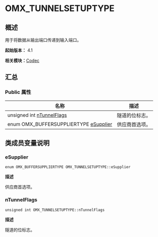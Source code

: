 # OMX_TUNNELSETUPTYPE


## 概述

用于将数据从输出端口传递到输入端口。

**起始版本：** 4.1

**相关模块：**[Codec](_codec_v20.md)


## 汇总


### Public 属性

| 名称 | 描述 | 
| -------- | -------- |
| unsigned int [nTunnelFlags](#ntunnelflags) | 隧道的位标志。  | 
| enum OMX_BUFFERSUPPLIERTYPE [eSupplier](#esupplier) | 供应商首选项。  | 


## 类成员变量说明


### eSupplier

```
enum OMX_BUFFERSUPPLIERTYPE OMX_TUNNELSETUPTYPE::eSupplier
```

**描述**

供应商首选项。


### nTunnelFlags

```
unsigned int OMX_TUNNELSETUPTYPE::nTunnelFlags
```
**描述**

隧道的位标志。
